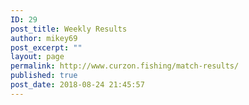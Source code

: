 ```yaml
---
ID: 29
post_title: Weekly Results
author: mikey69
post_excerpt: ""
layout: page
permalink: http://www.curzon.fishing/match-results/
published: true
post_date: 2018-08-24 21:45:57
---
```

<!-- wp:columns -->
<div class="wp-block-columns has-2-columns"><!-- wp:column -->
<div class="wp-block-column"><!-- wp:image {"id":564} -->
<figure class="wp-block-image"><img src="http://www.curzon.fishing/wp-content/uploads/2019/04/Capture.jpg" alt="" class="wp-image-564"/></figure>
<!-- /wp:image -->

<!-- wp:image {"id":570} -->
<figure class="wp-block-image"><img src="http://www.curzon.fishing/wp-content/uploads/2019/04/ezgif.com-optimize.gif" alt="" class="wp-image-570"/></figure>
<!-- /wp:image -->

<!-- wp:image {"id":539} -->
<figure class="wp-block-image"><img src="http://www.curzon.fishing/wp-content/uploads/2019/01/may5.jpg" alt="" class="wp-image-539"/></figure>
<!-- /wp:image -->

<!-- wp:image {"id":541} -->
<figure class="wp-block-image"><img src="http://www.curzon.fishing/wp-content/uploads/2019/01/may19.jpg" alt="" class="wp-image-541"/></figure>
<!-- /wp:image --></div>
<!-- /wp:column -->

<!-- wp:column -->
<div class="wp-block-column"><!-- wp:image {"id":539} -->
<figure class="wp-block-image"><img src="http://www.curzon.fishing/wp-content/uploads/2019/01/may5.jpg" alt="" class="wp-image-539"/></figure>
<!-- /wp:image -->

<!-- wp:image {"id":540} -->
<figure class="wp-block-image"><img src="http://www.curzon.fishing/wp-content/uploads/2019/01/may12.jpg" alt="" class="wp-image-540"/></figure>
<!-- /wp:image -->

<!-- wp:image {"id":538} -->
<figure class="wp-block-image"><img src="http://www.curzon.fishing/wp-content/uploads/2019/01/june2.jpg" alt="" class="wp-image-538"/></figure>
<!-- /wp:image --></div>
<!-- /wp:column --></div>
<!-- /wp:columns -->